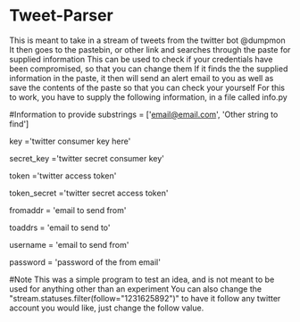# Tweet-Parser
This is meant to take in a stream of tweets from the twitter bot @dumpmon
It then goes to the pastebin, or other link and searches through the paste for supplied information
This can be used to check if your credentials have been compromised, so that you can change them
If it finds the the supplied information in the paste, it then will send an alert email to you as well as save the contents of the paste so that you can check your yourself
For this to work, you have to supply the following information, in a file called info.py

#Information to provide
substrings = ['email@email.com', 'Other string to find']

key ='twitter consumer key here'

secret_key ='twitter secret consumer key'

token ='twitter access token'

token_secret ='twitter secret access token'

fromaddr = 'email to send from'

toaddrs  = 'email to send to'

username = 'email to send from'

password = 'password of the from email'

#Note
This was a simple program to test an idea, and is not meant to be used for anything other than an experiment
You can also change the "stream.statuses.filter(follow="1231625892")" to have it follow any twitter account you would like, just change the follow value.
